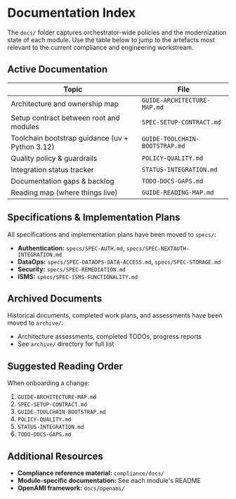 # Documentation Index

The `docs/` folder captures orchestrator-wide policies and the modernization state of each module. Use the table below to jump to the artefacts most relevant to the current compliance and engineering workstream.

## Active Documentation

| Topic | File |
| --- | --- |
| Architecture and ownership map | `GUIDE-ARCHITECTURE-MAP.md` |
| Setup contract between root and modules | `SPEC-SETUP-CONTRACT.md` |
| Toolchain bootstrap guidance (uv + Python 3.12) | `GUIDE-TOOLCHAIN-BOOTSTRAP.md` |
| Quality policy & guardrails | `POLICY-QUALITY.md` |
| Integration status tracker | `STATUS-INTEGRATION.md` |
| Documentation gaps & backlog | `TODO-DOCS-GAPS.md` |
| Reading map (where things live) | `GUIDE-READING-MAP.md` |

## Specifications & Implementation Plans

All specifications and implementation plans have been moved to `specs/`:

- **Authentication:** `specs/SPEC-AUTH.md`, `specs/SPEC-NEXTAUTH-INTEGRATION.md`
- **DataOps:** `specs/SPEC-DATAOPS-DATA-ACCESS.md`, `specs/SPEC-STORAGE.md`
- **Security:** `specs/SPEC-REMEDIATION.md`
- **ISMS:** `specs/SPEC-ISMS-FUNCTIONALITY.md`

## Archived Documents

Historical documents, completed work plans, and assessments have been moved to `archive/`:

- Architecture assessments, completed TODOs, progress reports
- See `archive/` directory for full list

## Suggested Reading Order

When onboarding a change:
1. `GUIDE-ARCHITECTURE-MAP.md`
2. `SPEC-SETUP-CONTRACT.md`
3. `GUIDE-TOOLCHAIN-BOOTSTRAP.md`
4. `POLICY-QUALITY.md`
5. `STATUS-INTEGRATION.md`
6. `TODO-DOCS-GAPS.md`

## Additional Resources

- **Compliance reference material:** `compliance/docs/`
- **Module-specific documentation:** See each module's README
- **OpenAMI framework:** `docs/openami/`
